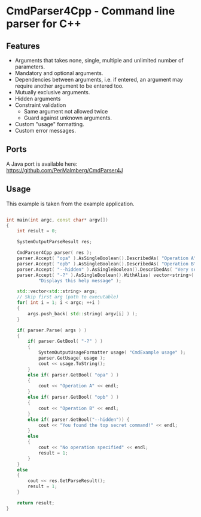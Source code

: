 # CmdParser4Cpp - Command line parser for C++

## Features
* Arguments that takes none, single, multiple and unlimited number of parameters.
* Mandatory and optional arguments.
* Dependencies between arguments, i.e. if entered, an argument may require another argument to be entered too.
* Mutually exclusive arguments.
* Hidden arguments
* Constraint validation
  * Same argument not allowed twice
  * Guard against unknown arguments.
* Custom "usage" formatting.
* Custom error messages.

## Ports
A Java port is available here: https://github.com/PerMalmberg/CmdParser4J

## Usage
This example is taken from the example application.

```C++

int main(int argc, const char* argv[])
{
	int result = 0;

	SystemOutputParseResult res;

	CmdParser4Cpp parser( res );
	parser.Accept( "opa" ).AsSingleBoolean().DescribedAs( "Operation A" ).BlockedBy( "opb" );
	parser.Accept( "opb" ).AsSingleBoolean().DescribedAs( "Operation B" );
	parser.Accept( "--hidden" ).AsSingleBoolean().DescribedAs( "Very secret command" ).SetHidden();
	parser.Accept( "-?" ).AsSingleBoolean().WithAlias( vector<string>( { "/?", "-help", "--help" } ) ).DescribedAs(
			"Displays this help message" );

	std::vector<std::string> args;
	// Skip first arg (path to executable)
	for( int i = 1; i < argc; ++i )
	{
		args.push_back( std::string( argv[i] ) );
	}

	if( parser.Parse( args ) )
	{
		if( parser.GetBool( "-?" ) )
		{
			SystemOutputUsageFormatter usage( "CmdExample usage" );
			parser.GetUsage( usage );
			cout << usage.ToString();
		}
		else if( parser.GetBool( "opa" ) )
		{
			cout << "Operation A" << endl;
		}
		else if( parser.GetBool( "opb" ) )
		{
			cout << "Operation B" << endl;
		}
		else if( parser.GetBool("--hidden")) {
			cout << "You found the top secret command!" << endl;
		}
		else
		{
			cout << "No operation specified" << endl;
			result = 1;
		}
	}
	else
	{
		cout << res.GetParseResult();
		result = 1;
	}

	return result;
}
```
